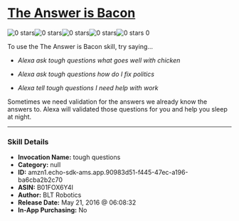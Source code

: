 # [The Answer is Bacon](http://alexa.amazon.com/#skills/amzn1.echo-sdk-ams.app.90983d51-f445-47ec-a196-ba6cba2b2c70)
![0 stars](../../images/ic_star_border_black_18dp_1x.png)![0 stars](../../images/ic_star_border_black_18dp_1x.png)![0 stars](../../images/ic_star_border_black_18dp_1x.png)![0 stars](../../images/ic_star_border_black_18dp_1x.png)![0 stars](../../images/ic_star_border_black_18dp_1x.png) 0

To use the The Answer is Bacon skill, try saying...

* *Alexa ask tough questions what goes well with chicken*

* *Alexa ask tough questions how do I fix politics*

* *Alexa tell tough questions I need help with work*

Sometimes we need validation for the answers we already know the answers to. Alexa will validated those questions for you and help you sleep at night.

***

### Skill Details

* **Invocation Name:** tough questions
* **Category:** null
* **ID:** amzn1.echo-sdk-ams.app.90983d51-f445-47ec-a196-ba6cba2b2c70
* **ASIN:** B01FOX6Y4I
* **Author:** BLT Robotics
* **Release Date:** May 21, 2016 @ 06:08:32
* **In-App Purchasing:** No
